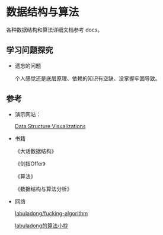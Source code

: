 # 数据结构与算法

各种数据结构和算法详细文档参考 docs。



## 学习问题探究

+ 遗忘的问题

  个人感觉还是底层原理、依赖的知识有空缺、没掌握牢固导致。



## 参考

+ 演示网站：

  [Data Structure Visualizations](https://www.cs.usfca.edu/~galles/visualization/Algorithms.html)

+ 书籍

  《大话数据结构》

  《剑指Offer》

  《算法》

  《数据结构与算法分析》

+ 网络

  [labuladong/fucking-algorithm](https://github.com/labuladong/fucking-algorithm)

  [labuladong的算法小抄](https://labuladong.github.io/algo)



